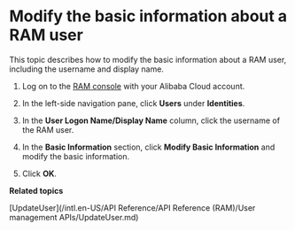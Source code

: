 # Modify the basic information about a RAM user

This topic describes how to modify the basic information about a RAM user, including the username and display name.

1.  Log on to the [RAM console](https://ram.console.aliyun.com/) with your Alibaba Cloud account.

2.  In the left-side navigation pane, click **Users** under **Identities**.

3.  In the **User Logon Name/Display Name** column, click the username of the RAM user.

4.  In the **Basic Information** section, click **Modify Basic Information** and modify the basic information.

5.  Click **OK**.


**Related topics**  


[UpdateUser](/intl.en-US/API Reference/API Reference (RAM)/User management APIs/UpdateUser.md)

